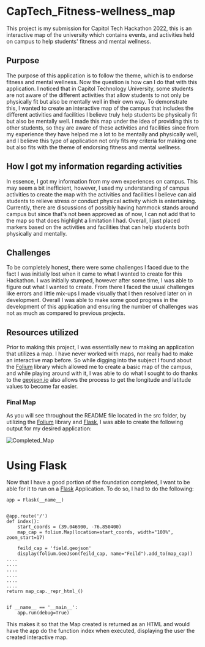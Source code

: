 # CapTech_Fitness-wellness_map
This project is my submission for Capitol Tech Hackathon 2022, this is an interactive map of the university which contains events, and activities held on campus to help students' fitness and mental wellness.

## Purpose

The purpose of this application is to follow the theme, which is to endorse fitness and mental wellness. Now the question is how can I do that with this application. I noticed that in Capitol Technology University, some students are not aware of the different activities that allow students to not only be physically fit but also be mentally well in their own way. To demonstrate this, I wanted to create an interactive map of the campus that includes the different activities and facilities I believe truly help students be physically fit but also be mentally well. I made this map under the idea of providing this to other students, so they are aware of these activities and facilities since from my experience they have helped me a lot to be mentally and physically well, and I believe this type of application not only fits my criteria for making one but also fits with the theme of endorsing fitness and mental wellness.

## How I got my information regarding activities

In essence, I got my information from my own experiences on campus. This may seem a bit inefficient, however, I used my understanding of campus activities to create the map with the activities and facilities I believe can aid students to relieve stress or conduct physical activity which is entertaining. Currently, there are discussions of possibly having hammock stands around campus but since that's not been approved as of now, I can not add that to the map so that does highlight a limitation I had. Overall, I just placed markers based on the activities and facilities that can help students both physically and mentally.


## Challenges

To be completely honest, there were some challenges I faced due to the fact I was initially lost when it came to what I wanted to create for this Hackathon. I was initially stumped, however after some time, I was able to figure out what I wanted to create. From there I faced the usual challenges like errors and little mix-ups I made visually that I then resolved later on in development. Overall I was able to make some good progress in the development of this application and ensuring the number of challenges was not as much as compared to previous projects.

## Resources utilized

Prior to making this project, I was essentially new to making an application that utilizes a map. I have never worked with maps, nor really had to make an interactive map before. So while digging into the subject I found about the [Folium](https://python-visualization.github.io/folium/index.html) library which allowed me to create a basic map of the campus, and while playing around with it, I was able to do what I sought to do thanks to the [geojson.io](http://geojson.io/#map=2/20.0/0.0) also allows the process to get the longitude and latitude values to become far easier.


### Final Map 

As you will see throughout the README file located in the src folder, by utilizing the [Folium](https://python-visualization.github.io/folium/index.html) library and [Flask](https://flask.palletsprojects.com/en/2.0.x/), I was able to create the following output for my desired application: 

![Completed_Map](https://user-images.githubusercontent.com/49813790/159804636-f33afe57-15bf-48f7-bdb1-002f01eba539.png)

# Using Flask

Now that I have a good portion of the foundation completed, I want to be able for it to run on a [Flask](https://flask.palletsprojects.com/en/2.0.x/) Application. To do so, I had to do the following:

```
app = Flask(__name__)


@app.route('/')
def index():
    start_coords = (39.046900, -76.850400)
    map_cap = folium.Map(location=start_coords, width="100%", zoom_start=17)

    feild_cap = 'field.geojson'
    display(folium.GeoJson(feild_cap, name="Feild").add_to(map_cap))
....
....
....
....
....
....
return map_cap._repr_html_()


if __name__ == '__main__':
    app.run(debug=True)
```

This makes it so that the Map created is returned as an HTML and would have the app do the function index when executed, displaying the user the created interactive map.
